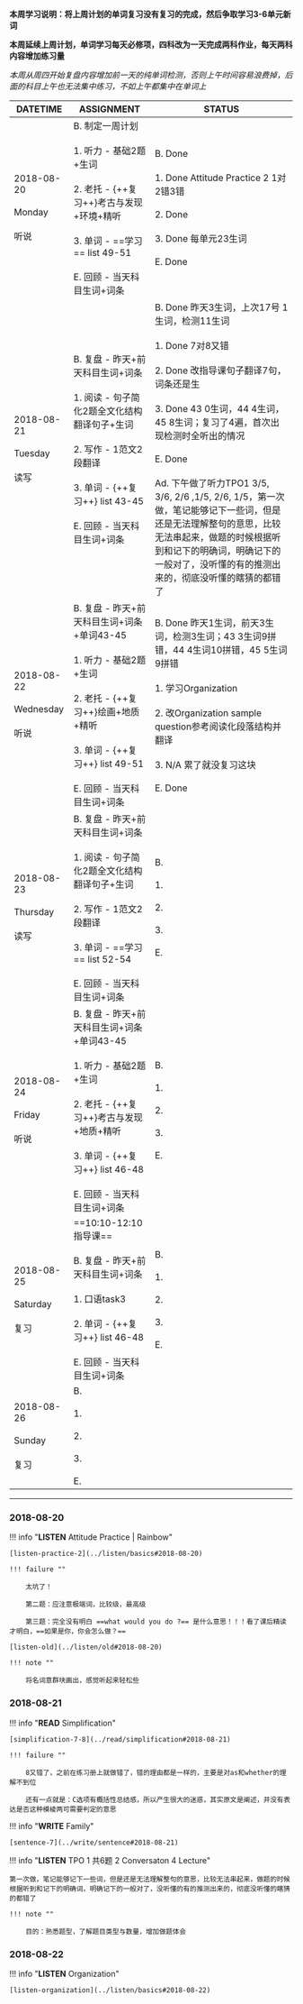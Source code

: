 **本周学习说明：将上周计划的单词复习没有复习的完成，然后争取学习3-6单元新词**

**本周延续上周计划，单词学习每天必修项，四科改为一天完成两科作业，每天两科内容增加练习量**

*本周从周四开始复盘内容增加前一天的纯单词检测，否则上午时间容易浪费掉，后面的科目上午也无法集中练习，不如上午都集中在单词上*


DATETIME |  ASSIGNMENT | STATUS
------------ | ------------- | -------------
2018-08-20  <br><br> Monday <br><br>听说 | B. 制定一周计划<br><br>1. 听力 - 基础2题+生词<br><br> 2. 老托 - {++复习++}考古与发现+环境+精听<br><br>3. 单词 - ==学习== list 49-51 <br><br>E. 回顾 - 当天科目生词+词条 | B. Done<br><br>1. Done Attitude Practice 2 1对2错3错<br><br>2. Done<br><br>3. Done 每单元23生词<br><br>E. Done
2018-08-21 <br><br> Tuesday <br><br>读写 | B. 复盘 - 昨天+前天科目生词+词条<br><br> 1. 阅读 - 句子简化2题全文化结构翻译句子+生词<br><br>2. 写作 - 1范文2段翻译<br><br>3. 单词 - {++复习++}  list 43-45 <br><br>E. 回顾 - 当天科目生词+词条 | B. Done 昨天3生词，上次17号 1生词，检测11生词<br><br>1. Done 7对8又错<br><br>2. Done 改指导课句子翻译7句，词条还是生<br><br>3. Done 43 0生词，44 4生词，45 8生词；复习了4遍，首次出现检测时全听出的情况<br><br>E. Done<br><br>Ad. 下午做了听力TPO1 3/5, 3/6, 2/6 ,1/5, 2/6, 1/5，第一次做，笔记能够记下一些词，但是还是无法理解整句的意思，比较无法串起来，做题的时候根据听到和记下的明确词，明确记下的一般对了，没听懂的有的推测出来的，彻底没听懂的瞎猜的都错了
2018-08-22 <br><br> Wednesday <br><br>听说  | B. 复盘 - 昨天+前天科目生词+词条+单词43-45<br><br>1. 听力 - 基础2题+生词<br><br> 2. 老托 - {++复习++}绘画+地质+精听<br><br>3. 单词 - {++复习++}  list 49-51 <br><br>E. 回顾 - 当天科目生词+词条 | B. Done 昨天1生词，前天3生词，检测3生词；43 3生词9拼错，44 4生词10拼错，45 5生词9拼错<br><br>1. 学习Organization<br><br>2. 改Organization sample question参考阅读化段落结构并翻译<br><br>3. N/A 累了就没复习这块<br><br>E. Done
2018-08-23 <br><br> Thursday <br><br>读写 | B. 复盘 - 昨天+前天科目生词+词条<br><br>1. 阅读 - 句子简化2题全文化结构翻译句子+生词<br><br>2. 写作 - 1范文2段翻译<br><br>3. 单词 - ==学习== list 52-54<br><br>E. 回顾 - 当天科目生词+词条 | B. <br><br>1. <br><br>2. <br><br>3. <br><br>E.
2018-08-24 <br><br> Friday <br><br>听说  | B. 复盘 - 昨天+前天科目生词+词条+单词43-45<br><br>1. 听力 - 基础2题+生词<br><br> 2. 老托 - {++复习++}考古与发现+地质+精听<br><br>3. 单词 - {++复习++}  list 46-48 <br><br>E. 回顾 - 当天科目生词+词条 | B. <br><br>1. <br><br>2. <br><br>3. <br><br>E.
2018-08-25 <br><br> Saturday <br><br>复习 | ==10:10-12:10 指导课==<br><br>B. 复盘 - 昨天+前天科目生词+词条 <br><br>1. 口语task3<br><br>2. 单词 - {++复习++} list 46-48 <br><br>E. 回顾 - 当天科目生词+词条 | B. <br><br>1. <br><br>2. <br><br>3. <br><br>E.
2018-08-26 <br><br> Sunday<br><br>复习  | B. <br><br>1. <br><br>2. <br><br>3. <br><br>E.


----
    
### 2018-08-20
        
!!! info "**LISTEN** Attitude Practice | Rainbow"
    
    [listen-practice-2](../listen/basics#2018-08-20)
    
    !!! failure ""
    
        太坑了！
        
        第二题：应注意极端词，比较级，最高级
        
        第三题：完全没有明白 ==what would you do ?== 是什么意思！！！看了课后精读才明白，==如果是你，你会怎么做？==
        
    [listen-old](../listen/old#2018-08-20)
    
    !!! note ""
        
        将名词意群块画出，感觉听起来轻松些
        
### 2018-08-21

!!! info "**READ** Simplification"
    
    [simplification-7-8](../read/simplification#2018-08-21)
    
    !!! failure ""
    
        8又错了，之前在练习册上就做错了，错的理由都是一样的，主要是对as和whether的理解不到位
        
        还有一点就是：C选项有概括性总结感，所以产生很大的迷惑，其实原文是阐述，并没有表达是否这种模棱两可需要判定的意思

    
!!! info "**WRITE** Family"
    
    [sentence-7](../write/sentence#2018-08-21)
    
!!! info "**LISTEN** TPO 1 共6题 2 Conversaton 4 Lecture"

    第一次做，笔记能够记下一些词，但是还是无法理解整句的意思，比较无法串起来，做题的时候根据听到和记下的明确词，明确记下的一般对了，没听懂的有的推测出来的，彻底没听懂的瞎猜的都错了
    
    !!! note ""
        
        目的：熟悉题型，了解题目类型与数量，增加做题体会
        
### 2018-08-22
        
!!! info "**LISTEN** Organization"
    
    [listen-organization](../listen/basics#2018-08-22)